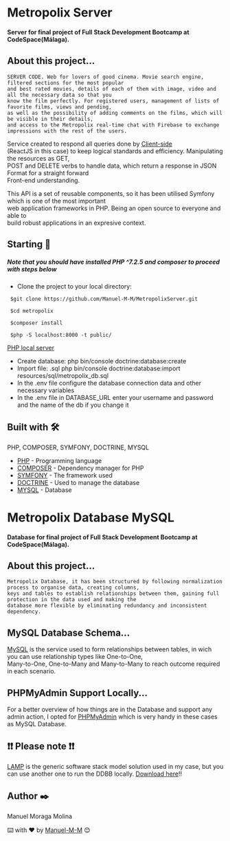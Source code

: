 # Metropolix Server

#### Server for final project of Full Stack Development Bootcamp at CodeSpace(Málaga).  

## About this project... 

````
SERVER CODE. Web for lovers of good cinema. Movie search engine, filtered sections for the most popular  
and best rated movies, details of each of them with image, video and all the necessary data so that you  
know the film perfectly. For registered users, management of lists of favorite films, views and pending,  
as well as the possibility of adding comments on the films, which will be visible in their details,  
and access to the Metropolix real-time chat with Firebase to exchange impressions with the rest of the users.  
````

Service created to respond all queries done by [Client-side](https://en.wikipedia.org/wiki/Client-side#:~:text=Client%2Dside%20refers%20to%20operations,relationship%20in%20a%20computer%20network.)  
(ReactJS in this case) to keep logical standards and efficiency. Manipulating the resources as GET,  
POST and DELETE verbs to handle data, which return a response in JSON Format for a straight forward  
Front-end understanding.

This API is a set of reusable components, so it has been utilised Symfony which is one of the most important  
web application frameworks in PHP. Being an open source to everyone and able to  
build robust applications in an expresive context.

## Starting  🚀

##### Note that you should have installed PHP ^7.2.5 and composer to proceed with steps below
* Clone the project to your local directory:
```` 
 $git clone https://github.com/Manuel-M-M/MetropolixServer.git
````
````
 $cd metropolix  
````
````
 $composer install
````
````
 $php -S localhost:8000 -t public/
````  
[PHP local server](https://www.php.net/manual/en/features.commandline.webserver.php)   
* Create database: php bin/console doctrine:database:create 
* Import file: .sql php bin/console doctrine:database:import resources/sql/metropolix_db.sql
* In the .env file configure the database connection data and other necessary variables
* In the .env file in DATABASE_URL enter your username and password and the name of the db if you change it

## Built with  🛠️

PHP, COMPOSER, SYMFONY, DOCTRINE, MYSQL

- [PHP](https://www.php.net/) - Programming language
- [COMPOSER](https://getcomposer.org/) - Dependency manager for PHP  
- [SYMFONY](https://symfony.com/) - The framework used 
- [DOCTRINE](https://www.doctrine-project.org/) - Used to manage the database 
- [MYSQL](https://www.mysql.com/) - Database

# Metropolix Database MySQL

#### Database for final project of Full Stack Development Bootcamp at CodeSpace(Málaga). 

## About this project...

````
Metropolix Database, it has been structured by following normalization process to organise data, creating columns,  
keys and tables to establish relationships between them, gaining full protection in the data used and making the  
database more flexible by eliminating redundancy and inconsistent dependency.
````

## MySQL Database Schema...
 
[MySQL](https://www.mysql.com/) is the service used to form relationships between tables, in wich you can use relationship types like One-to-One,  
Many-to-One, One-to-Many and Many-to-Many to reach outcome required in each scenario.

##  PHPMyAdmin Support Locally... 

For a better overview of how things are in the Database and support any admin action, I opted for [PHPMyAdmin](https://www.phpmyadmin.net/) which is very handy in these cases as MySQL Database.

## ❗❗ Please note ❗❗

[LAMP](https://en.wikipedia.org/wiki/LAMP_(software_bundle)) is the generic software stack model solution used in my case, but you can use another one to run the DDBB locally. [Download here](https://bitnami.com/stack/lamp/installer)!!

## Author  ✒️

 Manuel Moraga Molina

⌨️ with ❤️ by [Manuel-M-M](https://github.com/Manuel-M-M) 😊

